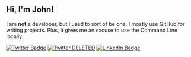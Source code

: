 ## Hi, I'm John!

I am **not** a developer, but I used to sort of be one. I mostly use GitHub for writing projects. Plus, it gives me an excuse to use the Command Line locally.

[![Twitter Badge](https://img.shields.io/badge/Twitter-Profile-informational?style=flat&logo=twitter&logoColor=white&color=1CA2F1)](#)
[![Twitter DELETED](https://img.shields.io/badge/Twitter-DELETED-critical?style=flat&logo=twitter&logoColor=white)](#)
[![LinkedIn Badge](https://img.shields.io/badge/LinkedIn-Profile-informational?style=flat&logo=linkedin&logoColor=white&color=0D76A8)](https://www.linkedin.com/in/johnragozzine/)
